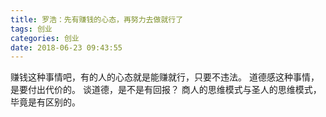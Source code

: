 ```yaml
---
title: 罗浩：先有赚钱的心态，再努力去做就行了
tags: 创业
categories: 创业
date: 2018-06-23 09:43:55
---
```


赚钱这种事情吧，有的人的心态就是能赚就行，只要不违法。
道德感这种事情，是要付出代价的。
谈道德，是不是有回报？
商人的思维模式与圣人的思维模式，毕竟是有区别的。
